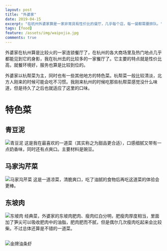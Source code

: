 ```yaml
---
layout: post
title: "外婆家"
date: 2019-04-15
excerpt: "在杭州外婆家算是一家非常具有性价比的餐厅，几乎每个店，每一餐都需要排队。"
tags: [food]
feature: /assets/img/waipojia.jpg
comments: true
---
```


外婆家在杭州算是比较火的一家连锁餐厅了，在杭州的各大商场里及热门地点几乎都能见到它的身影，我在杭州去的比较多的一家餐厅了。它主要的特点就是性价比高，就餐环境好，服务也算是比较到位的。

外婆家以杭帮菜为主，同时也有一些其他地方的特色菜。杭帮菜一般比较清淡，北方人刚来的时候可能会吃不习惯。我刚来杭州的时候吃那些杭帮菜感觉没什么味道，但是待久了之后也就适应了这里的口味。

# 特色菜

## 青豆泥
![青豆泥]({{site.url}}/assets/img/qindouni2.jpg)
这是我在最喜欢的一道菜（其实称之为甜品更合适），口感细腻又带有一点奶香味，同时还有点爽口。主要材料是豌豆。

## 马家沟芹菜
![马家沟芹菜]({{site.url}}/assets/img/majiagou.jpg)
这是一道凉菜，清脆爽口，吃了油腻的食物后再吃这道菜的体验会更棒。

## 东坡肉
![东坡肉]({{site.url}}/assets/img/dongporou.jpg)
经典菜，外婆家的东坡肉肥肉、瘦肉红白分明，肥瘦肉厚度相当，里面加了笋尖可以吸收肥肉中的油脂，肥肉肥而不腻，但是偶尔几次瘦肉吃起来会比较柴。不过总体还算是不错的一道菜。

## 
![金牌油条虾]({{site.url}}/assets/img/dunluobo.jpg)
